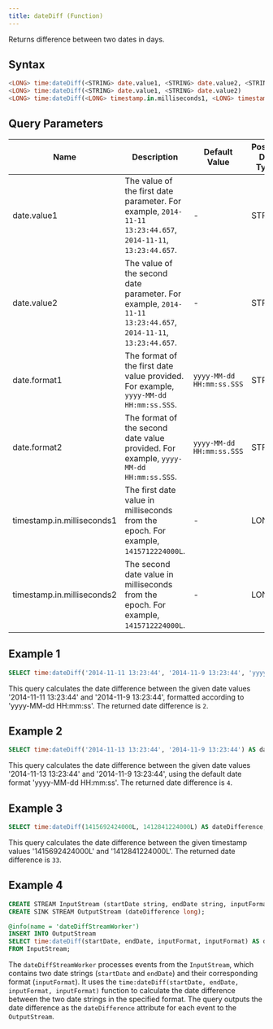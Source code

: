 ```yaml
---
title: dateDiff (Function)
---
```


Returns difference between two dates in days.

## Syntax

```sql
<LONG> time:dateDiff(<STRING> date.value1, <STRING> date.value2, <STRING> date.format1, <STRING> date.format2)
<LONG> time:dateDiff(<STRING> date.value1, <STRING> date.value2)
<LONG> time:dateDiff(<LONG> timestamp.in.milliseconds1, <LONG> timestamp.in.milliseconds2)
```

## Query Parameters

| Name   | Description  | Default Value | Possible Data Types | Optional | Dynamic |
|--------|--------------|---------------|---------------------|----------|---------|
| date.value1  | The value of the first date parameter. For example, `2014-11-11 13:23:44.657`, `2014-11-11`, `13:23:44.657`.   | -     | STRING| Yes      | Yes     |
| date.value2  | The value of the second date parameter. For example, `2014-11-11 13:23:44.657`, `2014-11-11`, `13:23:44.657`. | -    | STRING| Yes      | Yes     |
| date.format1 | The format of the first date value provided. For example, `yyyy-MM-dd HH:mm:ss.SSS`.   | `yyyy-MM-dd HH:mm:ss.SSS` | STRING| Yes      | Yes     |
| date.format2 | The format of the second date value provided. For example, `yyyy-MM-dd HH:mm:ss.SSS`.   | `yyyy-MM-dd HH:mm:ss.SSS` | STRING| Yes      | Yes     |
| timestamp.in.milliseconds1 | The first date value in milliseconds from the epoch. For example, `1415712224000L`.| -   | LONG  | Yes      | Yes     |
| timestamp.in.milliseconds2 | The second date value in milliseconds from the epoch. For example, `1415712224000L`.    | -            | LONG  | Yes      | Yes     |

## Example 1

```sql
SELECT time:dateDiff('2014-11-11 13:23:44', '2014-11-9 13:23:44', 'yyyy-MM-dd HH:mm:ss', 'yyyy-MM-dd HH:mm:ss') AS dateDifference;
```

This query calculates the date difference between the given date values '2014-11-11 13:23:44' and '2014-11-9 13:23:44', formatted according to 'yyyy-MM-dd HH:mm:ss'. The returned date difference is `2`.

## Example 2

```sql
SELECT time:dateDiff('2014-11-13 13:23:44', '2014-11-9 13:23:44') AS dateDifference;
```

This query calculates the date difference between the given date values '2014-11-13 13:23:44' and '2014-11-9 13:23:44', using the default date format 'yyyy-MM-dd HH:mm:ss'. The returned date difference is `4`.

## Example 3

```sql
SELECT time:dateDiff(1415692424000L, 1412841224000L) AS dateDifference;
```

This query calculates the date difference between the given timestamp values '1415692424000L' and '1412841224000L'. The returned date difference is `33`.

## Example 4

```sql
CREATE STREAM InputStream (startDate string, endDate string, inputFormat string);
CREATE SINK STREAM OutputStream (dateDifference long);

@info(name = 'dateDiffStreamWorker')
INSERT INTO OutputStream
SELECT time:dateDiff(startDate, endDate, inputFormat, inputFormat) AS dateDifference
FROM InputStream;
```

The `dateDiffStreamWorker` processes events from the `InputStream`, which contains two date strings (`startDate` and `endDate`) and their corresponding format (`inputFormat`). It uses the `time:dateDiff(startDate, endDate, inputFormat, inputFormat)` function to calculate the date difference between the two date strings in the specified format. The query outputs the date difference as the `dateDifference` attribute for each event to the `OutputStream`.
